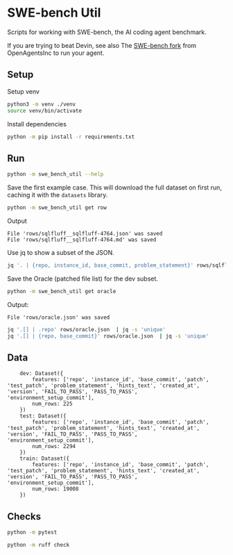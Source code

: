 # SWE-bench Util
Scripts for working with SWE-bench, the AI coding agent benchmark.

If you are trying to beat Devin, see also The [SWE-bench fork](https://github.com/OpenAgentsInc/SWE-bench) from OpenAgentsInc to run your agent.
## Setup

Setup venv
```sh
python3 -m venv ./venv
source venv/bin/activate
```

Install dependencies
```sh
python -m pip install -r requirements.txt
```

## Run
```sh
python -m swe_bench_util --help
```

Save the first example case. This will download the full dataset on first run, caching it with the `datasets` library.

```sh
python -m swe_bench_util get row
```


Output
```
File 'rows/sqlfluff__sqlfluff-4764.json' was saved
File 'rows/sqlfluff__sqlfluff-4764.md' was saved
```

Use jq to show a subset of the JSON.

```sh
jq '. | {repo, instance_id, base_commit, problem_statement}' rows/sqlfluff__sqlfluff-4764.json
```

Save the Oracle (patched file list) for the dev subset.
```sh
python -m swe_bench_util get oracle
```
Output:
```
File 'rows/oracle.json' was saved
```
```sh
jq '.[] | .repo' rows/oracle.json  | jq -s 'unique'
jq '.[] | {repo, base_commit}' rows/oracle.json  | jq -s 'unique'
```

## Data

```
    dev: Dataset({
        features: ['repo', 'instance_id', 'base_commit', 'patch', 'test_patch', 'problem_statement', 'hints_text', 'created_at', 'version', 'FAIL_TO_PASS', 'PASS_TO_PASS', 'environment_setup_commit'],
        num_rows: 225
    })
    test: Dataset({
        features: ['repo', 'instance_id', 'base_commit', 'patch', 'test_patch', 'problem_statement', 'hints_text', 'created_at', 'version', 'FAIL_TO_PASS', 'PASS_TO_PASS', 'environment_setup_commit'],
        num_rows: 2294
    })
    train: Dataset({
        features: ['repo', 'instance_id', 'base_commit', 'patch', 'test_patch', 'problem_statement', 'hints_text', 'created_at', 'version', 'FAIL_TO_PASS', 'PASS_TO_PASS', 'environment_setup_commit'],
        num_rows: 19008
    })
```

## Checks

```sh
python -m pytest

python -m ruff check
```
